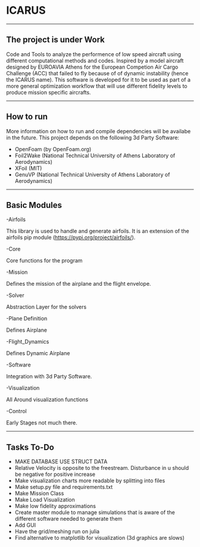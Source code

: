 # ICARUS

---

## The project is under Work

Code and Tools to analyze the performence of low speed aircraft using different computational methods and codes. Inspired by a model aircraft designed by EUROAVIA Athens for the European Competion Air Cargo Challenge (ACC) that failed to fly because of of dynamic instability (hence the ICARUS name). This software is developed for it to be used as part of a more general optimization workflow that will use different fidelity levels to produce mission specific aircrafts.

---

## How to run

More information on how to run and compile dependencies will be availabe in the future. This project depends on the following 3d Party Software:

- OpenFoam (by OpenFoam.org)
- Foil2Wake (National Technical University of Athens Laboratory of Aerodynamics)
- XFoil (MIT)
- GenuVP (National Technical University of Athens Laboratory of Aerodynamics)

---

## Basic Modules

-Airfoils

This library is used to handle and generate airfoils. It is an extension of the airfoils pip module (https://pypi.org/project/airfoils/).

-Core

Core functions for the program

-Mission

Defines the mission of the airplane and the flight envelope.

-Solver

Abstraction Layer for the solvers

-Plane Definition

Defines Airplane

-Flight_Dynamics

Defines Dynamic Airplane

-Software

Integration with 3d Party Software.

-Visualization

All Around visualization functions

-Control

Early Stages not much there.

---

## Tasks To-Do

- MAKE DATABASE USE STRUCT DATA
- Relative Velocity is opposite to the freestream. Disturbance in u should be negative for positive increase
- Make visualization charts more readable by splitting into files
- Make setup.py file and requirements.txt
- Make Mission Class
- Make Load Visualization
- Make low fidelity approximations
- Create master module to manage simulations that is aware of the different software needed to generate them
- Add GUI
- Have the grid/meshing run on julia
- Find alternative to matplotlib for visualization (3d graphics are slows)